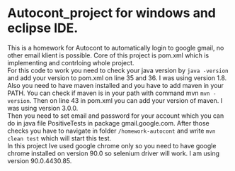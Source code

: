 # Autocont_project for windows and eclipse IDE.  
This is a homework for Autocont to automatically login to google gmail, no other email klient is possible. Core of this project is pom.xml which is implementing and contrloing whole project.  
For this code to work you need to check your java version by `java -version` and add your version to pom.xml on line 35 and 36. I was using version 1.8.  
Also you need to have maven installed and you have to add maven in your PATH. You can check if maven is in your path with command mvn `mvn -version`.  Then on line 43 in pom.xml you can add your version of maven. I was using version 3.0.0.  
Then you need to set email and password for your account which you can do in java file PositiveTests in package gmail.google.com. 
After those checks you have to navigate in folder ` /homework-autocont ` and write `mvn clean test` which will start this test.  
In this project Ive used google chrome only so you need to have google chrome installed on version 90.0 so selenium driver will work. I am using version     90.0.4430.85.  

